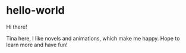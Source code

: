 # hello-world

Hi there!

Tina here, I like novels and animations, which make me happy.
Hope to learn more and have fun!
